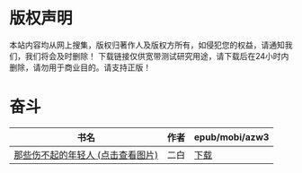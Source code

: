 # 版权声明

本站内容均从网上搜集，版权归著作人及版权方所有，如侵犯您的权益，请通知我们，我们将会及时删除！ 下载链接仅供宽带测试研究用途，请下载后在24小时内删除，请勿用于商业目的。请支持正版！

# 奋斗

| 书名 | 作者 | epub/mobi/azw3 |
| --- | --- | --- |
| [那些伤不起的年轻人 (点击查看图片)](https://www.dushupai.com/attachment/2024/06/05/f4732bd0f25d169a.jpg) | 二白 | [下载](https://url89.ctfile.com/f/31084289-1357027111-bfde42?p=8866) |
